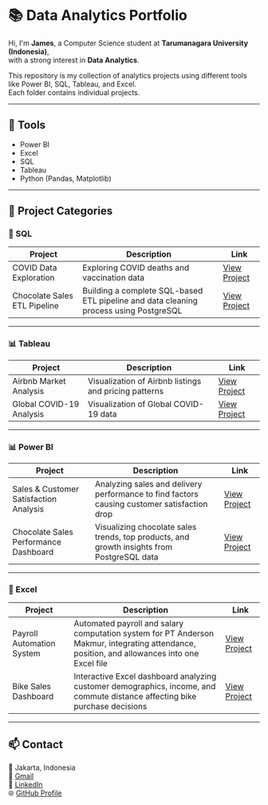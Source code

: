 # 📚 Data Analytics Portfolio

Hi, I'm **James**, a Computer Science student at **Tarumanagara University (Indonesia)**,  
with a strong interest in **Data Analytics**.

This repository is my collection of analytics projects using different tools like Power BI, SQL, Tableau, and Excel.  
Each folder contains individual projects.

---

## 🧠 Tools
- Power BI
- Excel
- SQL
- Tableau
- Python (Pandas, Matplotlib)

---

## 📂 Project Categories

### 🧮 SQL 
| Project | Description | Link |
|----------|--------------|------|
| COVID Data Exploration | Exploring COVID deaths and vaccination data | [View Project](./SQL/DataExplorationCOVID) |
| Chocolate Sales ETL Pipeline | Building a complete SQL-based ETL pipeline and data cleaning process using PostgreSQL | [View Project](./ChocolateSalesETLProject) |

---

### 📊 Tableau
| Project | Description | Link |
|----------|--------------|------|
| Airbnb Market Analysis | Visualization of Airbnb listings and pricing patterns | [View Project](./Tableau/AirbnbMarketAnalysis) |
| Global COVID-19 Analysis | Visualization of Global COVID-19 data  | [View Project](./Tableau/COVID19) |

---

### 📊 Power BI 
| Project | Description | Link |
|----------|--------------|------|
| Sales & Customer Satisfaction Analysis | Analyzing sales and delivery performance to find factors causing customer satisfaction drop | [View Project](./PowerBI/SalesCustomerSatisfaction) |
| Chocolate Sales Performance Dashboard | Visualizing chocolate sales trends, top products, and growth insights from PostgreSQL data | [View Project](./ChocolateSalesETLProject/DashboardPicture.png) |
---

### 🧾 Excel 
| Project | Description | Link |
|----------|--------------|------|
| Payroll Automation System | Automated payroll and salary computation system for PT Anderson Makmur, integrating attendance, position, and allowances into one Excel file | [View Project](./Excel/Payroll) |
| Bike Sales Dashboard | Interactive Excel dashboard analyzing customer demographics, income, and commute distance affecting bike purchase decisions | [View Project](./Excel/SalesDashboard) |

---

## 📫 Contact
📍 Jakarta, Indonesia  
📧 [Gmail](jamesandrn@gmail.com)  
📧 [LinkedIn](https://www.linkedin.com/in/jamesandrn)  
🌐 [GitHub Profile](https://github.com/jamesadrn)
